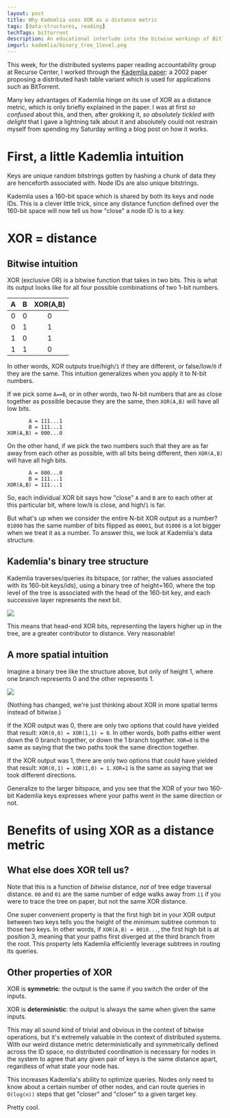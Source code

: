 ```yaml
---
layout: post
title: Why Kademlia uses XOR as a distance metric
tags: [data-structures, reading]
techTags: bittorrent
description: An educational interlude into the bitwise workings of BitTorrent!
imgurl: kademlia/binary_tree_1level.png
---
```


This week, for the distributed systems paper reading accountability group at Recurse Center, I worked through the [Kademlia paper](http://pdos.csail.mit.edu/~petar/papers/maymounkov-kademlia-lncs.pdf): a 2002 paper proposing a distributed hash table variant which is used for applications such as BitTorrent.

Many key advantages of Kademlia hinge on its use of XOR as a distance metric, which is only briefly explained in the paper. I was at first *so confused* about this, and then, after grokking it, *so absolutely tickled with delight* that I gave a lightning talk about it and absolutely could not restrain myself from spending my Saturday writing a blog post on how it works.

# First, a little Kademlia intuition

Keys are unique random bitstrings gotten by hashing a chunk of data they are henceforth associated with. Node IDs are also unique bitstrings. 

Kademlia uses a 160-bit space which is shared by both its keys and node IDs. This is a clever little trick, since any distance function defined over the 160-bit space will now tell us how "close" a node ID is to a key.

# XOR = distance

## Bitwise intuition

XOR (exclusive OR) is a bitwise function that takes in two bits. This is what its output looks like for all four possible combinations of two 1-bit numbers.

A | B | XOR(A,B)
:---: | :---: | :---:
0 | 0 | 0
0 | 1 | 1
1 | 0 | 1
1 | 1 | 0

In other words, XOR outputs true/high/`1` if they are different, or false/low/`0` if they are the same. This intuition generalizes when you apply it to N-bit numbers.

If we pick some `A==B`, or in other words, two N-bit numbers that are as close together as possible because they are the same, then `XOR(A,B)` will have all low bits.

```
       A = 111...1
       B = 111...1
XOR(A,B) = 000...0
```

On the other hand, if we pick the two numbers such that they are as far away from each other as possible, with all bits being different, then `XOR(A,B)` will have all high bits.

```
       A = 000...0
       B = 111...1
XOR(A,B) = 111...1
```

So, each individual XOR bit says how "close" `A` and `B` are to each other at this particular bit, where low/`0` is close, and high/`1` is far.

But what's up when we consider the entire N-bit XOR output as a number? `01000` has the same number of bits flipped as `00001`, but `01000` is a lot bigger when we treat it as a number. To answer this, we look at Kademlia's data structure.

## Kademlia's binary tree structure

Kademlia traverses/queries its bitspace, (or rather, the values associated with its 160-bit keys/ids), using a binary tree of height=160, where the top level of the tree is associated with the head of the 160-bit key, and each successive layer represents the next bit.

<img src="{{site.baseurl}}/assets/images/kademlia/kademlia_tree.png" />

This means that head-end XOR bits, representing the layers higher up in the tree, are a greater contributor to distance. Very reasonable!

## A more spatial intuition

Imagine a binary tree like the structure above, but only of height 1, where one branch represents 0 and the other represents 1.

<img src="{{site.baseurl}}/assets/images/kademlia/binary_tree_1level.png" />

(Nothing has changed, we're just thinking about XOR in more spatial terms instead of bitwise.)

If the XOR output was 0, there are only two options that could have yielded that result: `XOR(0,0) = XOR(1,1) = 0`. In other words, both paths either went down the 0 branch together, or down the 1 branch together. `XOR=0` is the same as saying that the two paths took the same direction together.

If the XOR output was 1, there are only two options that could have yielded that result: `XOR(0,1) = XOR(1,0) = 1`. `XOR=1` is the same as saying that we took different directions.

Generalize to the larger bitspace, and you see that the XOR of your two 160-bit Kademlia keys expresses where your paths went in the same direction or not.

# Benefits of using XOR as a distance metric

## What else does XOR tell us?

Note that this is a function of *bitwise* distance, *not* of tree edge traversal distance. `00` and `01` are the same number of edge walks away from `11` if you were to trace the tree on paper, but not the same XOR distance.

One super convenient property is that the first high bit in your XOR output between two keys tells you the height of the minimum subtree common to those two keys. In other words, if `XOR(A,B) = 0010...`, the first high bit is at position 3, meaning that your paths first diverged at the third branch from the root. This property lets Kademlia efficiently leverage subtrees in routing its queries.

## Other properties of XOR

XOR is **symmetric**: the output is the same if you switch the order of the inputs.

XOR is **deterministic**: the output is always the same when given the same inputs.

This may all sound kind of trivial and obvious in the context of bitwise operations, but it's extremely valuable in the context of distributed systems. With our weird distance metric deterministically and symmetrically defined across the ID space, no distributed coordination is necessary for nodes in the system to agree that any given pair of keys is the same distance apart, regardless of what state your node has.

This increases Kademlia's ability to optimize queries. Nodes only need to know about a certain number of other nodes, and can route queries in `O(log(n))` steps that get "closer" and "closer" to a given target key.

Pretty cool.
